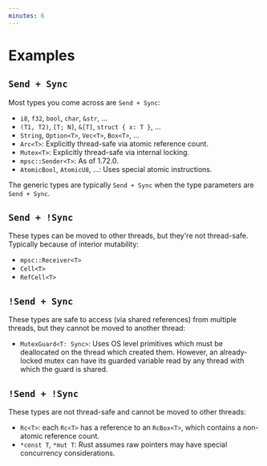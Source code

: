```yaml
---
minutes: 6
---
```


# Examples

## `Send + Sync`

Most types you come across are `Send + Sync`:

- `i8`, `f32`, `bool`, `char`, `&str`, ...
- `(T1, T2)`, `[T; N]`, `&[T]`, `struct { x: T }`, ...
- `String`, `Option<T>`, `Vec<T>`, `Box<T>`, ...
- `Arc<T>`: Explicitly thread-safe via atomic reference count.
- `Mutex<T>`: Explicitly thread-safe via internal locking.
- `mpsc::Sender<T>`: As of 1.72.0.
- `AtomicBool`, `AtomicU8`, ...: Uses special atomic instructions.

The generic types are typically `Send + Sync` when the type parameters are
`Send + Sync`.

## `Send + !Sync`

These types can be moved to other threads, but they're not thread-safe.
Typically because of interior mutability:

- `mpsc::Receiver<T>`
- `Cell<T>`
- `RefCell<T>`

## `!Send + Sync`

These types are safe to access (via shared references) from multiple threads,
but they cannot be moved to another thread:

- `MutexGuard<T: Sync>`: Uses OS level primitives which must be deallocated on
  the thread which created them. However, an already-locked mutex can have its
  guarded variable read by any thread with which the guard is shared.

## `!Send + !Sync`

These types are not thread-safe and cannot be moved to other threads:

- `Rc<T>`: each `Rc<T>` has a reference to an `RcBox<T>`, which contains a
  non-atomic reference count.
- `*const T`, `*mut T`: Rust assumes raw pointers may have special concurrency
  considerations.

